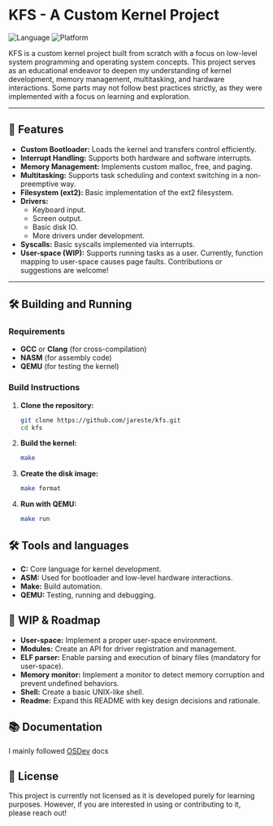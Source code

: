 # KFS - A Custom Kernel Project

![Language](https://img.shields.io/badge/language-C/C++/Assembly-blue)
![Platform](https://img.shields.io/badge/platform-x86_64-blue)

KFS is a custom kernel project built from scratch with a focus on low-level system programming and operating system concepts. This project serves as an educational endeavor to deepen my understanding of kernel development, memory management, multitasking, and hardware interactions. Some parts may not follow best practices strictly, as they were implemented with a focus on learning and exploration.

---

## 🚀 Features

- **Custom Bootloader:** Loads the kernel and transfers control efficiently.
- **Interrupt Handling:** Supports both hardware and software interrupts.
- **Memory Management:** Implements custom malloc, free, and paging.
- **Multitasking:** Supports task scheduling and context switching in a non-preemptive way.
- **Filesystem (ext2):** Basic implementation of the ext2 filesystem.
- **Drivers:** 
  - Keyboard input.
  - Screen output.
  - Basic disk IO.
  - More drivers under development.
- **Syscalls:** Basic syscalls implemented via interrupts.
- **User-space (WIP):** Supports running tasks as a user. Currently, function mapping to user-space causes page faults. Contributions or suggestions are welcome!

---

## 🛠️ Building and Running

### Requirements

- **GCC** or **Clang** (for cross-compilation)
- **NASM** (for assembly code)
- **QEMU** (for testing the kernel)

### Build Instructions

1. **Clone the repository:**
   ```bash
   git clone https://github.com/jareste/kfs.git
   cd kfs

2. **Build the kernel:**
   ```bash
   make

3. **Create the disk image:**
   ```bash
   make format

4. **Run with QEMU:**
   ```bash
   make run

## 🛠️ Tools and languages

- **C:** Core language for kernel development.
- **ASM:** Used for bootloader and low-level hardware interactions.
- **Make:** Build automation.
- **QEMU:** Testing, running and debugging.

## 🧩 WIP & Roadmap

- **User-space:** Implement a proper user-space environment.
- **Modules:** Create an API for driver registration and management.
- **ELF parser:** Enable parsing and execution of binary files (mandatory for user-space).
- **Memory monitor:** Implement a monitor to detect memory corruption and prevent undefined behaviors.
- **Shell:** Create a basic UNIX-like shell.
- **Readme:** Expand this README with key design decisions and rationale.

## 📚 Documentation

I mainly followed [OSDev](https://wiki.osdev.org/Expanded_Main_Page) docs

## 📜 License

This project is currently not licensed as it is developed purely for learning purposes. However, if you are interested in using or contributing to it, please reach out!
